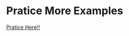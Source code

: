 <!DOCTYPE html>
<html>
<body>

<h1>Pratice More Examples</h1>

<p><a href="https://app.diagrams.net/">Pratice Here!!</a></p>

</body>
</html>